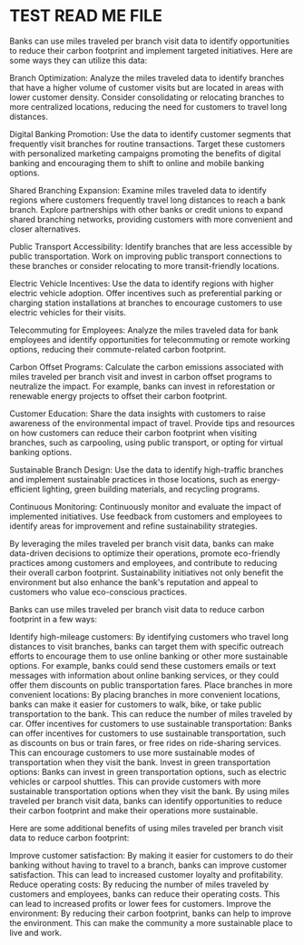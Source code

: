 # TEST READ ME FILE

Banks can use miles traveled per branch visit data to identify opportunities to reduce their carbon footprint and implement targeted initiatives. Here are some ways they can utilize this data:

Branch Optimization: Analyze the miles traveled data to identify branches that have a higher volume of customer visits but are located in areas with lower customer density. Consider consolidating or relocating branches to more centralized locations, reducing the need for customers to travel long distances.

Digital Banking Promotion: Use the data to identify customer segments that frequently visit branches for routine transactions. Target these customers with personalized marketing campaigns promoting the benefits of digital banking and encouraging them to shift to online and mobile banking options.

Shared Branching Expansion: Examine miles traveled data to identify regions where customers frequently travel long distances to reach a bank branch. Explore partnerships with other banks or credit unions to expand shared branching networks, providing customers with more convenient and closer alternatives.

Public Transport Accessibility: Identify branches that are less accessible by public transportation. Work on improving public transport connections to these branches or consider relocating to more transit-friendly locations.

Electric Vehicle Incentives: Use the data to identify regions with higher electric vehicle adoption. Offer incentives such as preferential parking or charging station installations at branches to encourage customers to use electric vehicles for their visits.

Telecommuting for Employees: Analyze the miles traveled data for bank employees and identify opportunities for telecommuting or remote working options, reducing their commute-related carbon footprint.

Carbon Offset Programs: Calculate the carbon emissions associated with miles traveled per branch visit and invest in carbon offset programs to neutralize the impact. For example, banks can invest in reforestation or renewable energy projects to offset their carbon footprint.

Customer Education: Share the data insights with customers to raise awareness of the environmental impact of travel. Provide tips and resources on how customers can reduce their carbon footprint when visiting branches, such as carpooling, using public transport, or opting for virtual banking options.

Sustainable Branch Design: Use the data to identify high-traffic branches and implement sustainable practices in those locations, such as energy-efficient lighting, green building materials, and recycling programs.

Continuous Monitoring: Continuously monitor and evaluate the impact of implemented initiatives. Use feedback from customers and employees to identify areas for improvement and refine sustainability strategies.

By leveraging the miles traveled per branch visit data, banks can make data-driven decisions to optimize their operations, promote eco-friendly practices among customers and employees, and contribute to reducing their overall carbon footprint. Sustainability initiatives not only benefit the environment but also enhance the bank's reputation and appeal to customers who value eco-conscious practices.

Banks can use miles traveled per branch visit data to reduce carbon footprint in a few ways:

Identify high-mileage customers: By identifying customers who travel long distances to visit branches, banks can target them with specific outreach efforts to encourage them to use online banking or other more sustainable options. For example, banks could send these customers emails or text messages with information about online banking services, or they could offer them discounts on public transportation fares.
Place branches in more convenient locations: By placing branches in more convenient locations, banks can make it easier for customers to walk, bike, or take public transportation to the bank. This can reduce the number of miles traveled by car.
Offer incentives for customers to use sustainable transportation: Banks can offer incentives for customers to use sustainable transportation, such as discounts on bus or train fares, or free rides on ride-sharing services. This can encourage customers to use more sustainable modes of transportation when they visit the bank.
Invest in green transportation options: Banks can invest in green transportation options, such as electric vehicles or carpool shuttles. This can provide customers with more sustainable transportation options when they visit the bank.
By using miles traveled per branch visit data, banks can identify opportunities to reduce their carbon footprint and make their operations more sustainable.

Here are some additional benefits of using miles traveled per branch visit data to reduce carbon footprint:

Improve customer satisfaction: By making it easier for customers to do their banking without having to travel to a branch, banks can improve customer satisfaction. This can lead to increased customer loyalty and profitability.
Reduce operating costs: By reducing the number of miles traveled by customers and employees, banks can reduce their operating costs. This can lead to increased profits or lower fees for customers.
Improve the environment: By reducing their carbon footprint, banks can help to improve the environment. This can make the community a more sustainable place to live and work.
